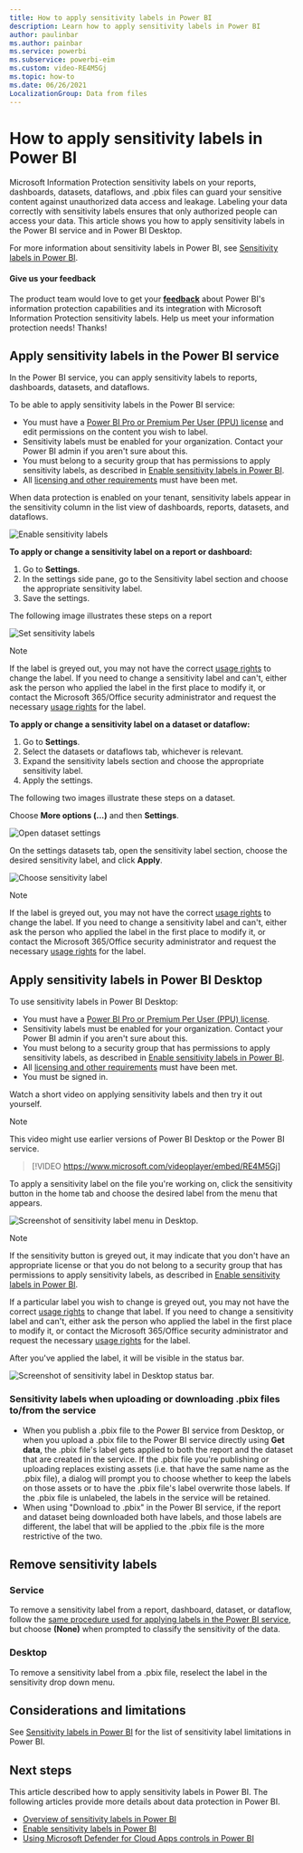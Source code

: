 ```yaml
---
title: How to apply sensitivity labels in Power BI
description: Learn how to apply sensitivity labels in Power BI
author: paulinbar
ms.author: painbar
ms.service: powerbi
ms.subservice: powerbi-eim
ms.custom: video-RE4M5Gj
ms.topic: how-to
ms.date: 06/26/2021
LocalizationGroup: Data from files
---
```

# How to apply sensitivity labels in Power BI

Microsoft Information Protection sensitivity labels on your reports, dashboards, datasets, dataflows, and .pbix files can guard your sensitive content against unauthorized data access and leakage. Labeling your data correctly with sensitivity labels ensures that only authorized people can access your data. This article shows you how to apply sensitivity labels in the Power BI service and in Power BI Desktop.

For more information about sensitivity labels in Power BI, see [Sensitivity labels in Power BI](service-security-sensitivity-label-overview.md).

#### Give us your feedback

The product team would love to get your **[feedback](https://forms.office.com/pages/responsepage.aspx?id=v4j5cvGGr0GRqy180BHbR-PPBJBIRPlBpEYIBVrF5lRUREtUREJJRzJZSzcyM1pZWU9LOUdSVkFKWC4u)** about Power BI's information protection capabilities and its integration with Microsoft Information Protection sensitivity labels. Help us meet your information protection needs! Thanks!

## Apply sensitivity labels in the Power BI service

In the Power BI service, you can apply sensitivity labels to reports, dashboards, datasets, and dataflows.

To be able to apply sensitivity labels in the Power BI service:

* You must have a [Power BI Pro or Premium Per User (PPU) license](./service-admin-purchasing-power-bi-pro.md) and edit permissions on the content you wish to label.
* Sensitivity labels must be enabled for your organization. Contact your Power BI admin if you aren't sure about this.
* You must belong to a security group that has permissions to apply sensitivity labels, as described in [Enable sensitivity labels in Power BI](./service-security-enable-data-sensitivity-labels.md).
* All [licensing and other requirements](./service-security-enable-data-sensitivity-labels.md#licensing-and-requirements) must have been met.

When data protection is enabled on your tenant, sensitivity labels appear in the sensitivity column in the list view of dashboards, reports, datasets, and dataflows.

![Enable sensitivity labels](media/service-security-apply-data-sensitivity-labels/apply-data-sensitivity-labels-01.png)

**To apply or change a sensitivity label on a report or dashboard:**

1. Go to **Settings**.
1. In the settings side pane, go to the Sensitivity label section and choose the appropriate sensitivity label.
1. Save the settings.

The following image illustrates these steps on a report

![Set sensitivity labels](media/service-security-apply-data-sensitivity-labels/downstream-inheritance-user-consent-checkbox.png)

> [!NOTE]
> If the label is greyed out, you may not have the correct [usage rights](service-security-sensitivity-label-change-enforcement.md) to change the label. If you need to change a sensitivity label and can't, either ask the person who applied the label in the first place to modify it, or contact the Microsoft 365/Office security administrator and request the necessary [usage rights](service-security-sensitivity-label-change-enforcement.md) for the label.

**To apply or change a sensitivity label on a dataset or dataflow:**

1. Go to **Settings**.
1. Select the datasets or dataflows tab, whichever is relevant.
1. Expand the sensitivity labels section and choose the appropriate sensitivity label.
1. Apply the settings.

The following two images illustrate these steps on a dataset.

Choose **More options (...)** and then **Settings**.

![Open dataset settings](media/service-security-apply-data-sensitivity-labels/apply-data-sensitivity-labels-05.png)

On the settings datasets tab, open the sensitivity label section, choose the desired sensitivity label, and click **Apply**.

![Choose sensitivity label](media/service-security-apply-data-sensitivity-labels/apply-data-sensitivity-labels-06.png)

> [!NOTE]
> If the label is greyed out, you may not have the correct [usage rights](service-security-sensitivity-label-change-enforcement.md) to change the label. If you need to change a sensitivity label and can't, either ask the person who applied the label in the first place to modify it, or contact the Microsoft 365/Office security administrator and request the necessary [usage rights](service-security-sensitivity-label-change-enforcement.md) for the label.

## Apply sensitivity labels in Power BI Desktop

To use sensitivity labels in Power BI Desktop:

* You must have a [Power BI Pro or Premium Per User (PPU) license](./service-admin-purchasing-power-bi-pro.md).
* Sensitivity labels must be enabled for your organization. Contact your Power BI admin if you aren't sure about this.
* You must belong to a security group that has permissions to apply sensitivity labels, as described in [Enable sensitivity labels in Power BI](./service-security-enable-data-sensitivity-labels.md).
* All [licensing and other requirements](./service-security-enable-data-sensitivity-labels.md#licensing-and-requirements) must have been met.
* You must be signed in.

Watch a short video on applying sensitivity labels and then try it out yourself.

> [!NOTE]
> This video might use earlier versions of Power BI Desktop or the Power BI service.

> [!VIDEO https://www.microsoft.com/videoplayer/embed/RE4M5Gj]

To apply a sensitivity label on the file you're working on, click the sensitivity button in the home tab and choose the desired label from the menu that appears.

![Screenshot of sensitivity label menu in Desktop.](media/service-security-apply-data-sensitivity-labels/sensitivity-label-menu-desktop.png)

> [!NOTE]
> If the sensitivity button is greyed out, it may indicate that you don't have an appropriate license or that you do not belong to a security group that has permissions to apply sensitivity labels, as described in [Enable sensitivity labels in Power BI](./service-security-enable-data-sensitivity-labels.md).
>
> If a particular label you wish to change is greyed out, you may not have the correct [usage rights](service-security-sensitivity-label-change-enforcement.md) to change that label. If you need to change a sensitivity label and can't, either ask the person who applied the label in the first place to modify it, or contact the Microsoft 365/Office security administrator and request the necessary [usage rights](service-security-sensitivity-label-change-enforcement.md) for the label.

After you've applied the label, it will be visible in the status bar.

![Screenshot of sensitivity label in Desktop status bar.](media/service-security-apply-data-sensitivity-labels/sensitivity-label-in-desktop-status-bar.png)

### Sensitivity labels when uploading or downloading .pbix files to/from the service

* When you publish a .pbix file to the Power BI service from Desktop, or when you upload a .pbix file to the Power BI service directly using **Get data**, the .pbix file's label gets applied to both the report and the dataset that are created in the service. If the .pbix file you're publishing or uploading replaces existing assets (i.e. that have the same name as the .pbix file), a dialog will prompt you to choose whether to keep the labels on those assets or to have the .pbix file's label overwrite those labels. If the .pbix file is unlabeled, the labels in the service will be retained.
* When using "Download to .pbix" in the Power BI service, if the report and dataset being downloaded both have labels, and those labels are different, the label that will be applied to the .pbix file is the more restrictive of the two.

## Remove sensitivity labels

### Service

To remove a sensitivity label from a report, dashboard, dataset, or dataflow, follow the [same procedure used for applying labels in the Power BI service](#apply-sensitivity-labels-in-the-power-bi-service), but choose **(None)** when prompted to classify the sensitivity of the data.

### Desktop

To remove a sensitivity label from a .pbix file, reselect the label in the sensitivity drop down menu.

## Considerations and limitations

See [Sensitivity labels in Power BI](service-security-sensitivity-label-overview.md#considerations-and-limitations) for the list of sensitivity label limitations in Power BI.

## Next steps

This article described how to apply sensitivity labels in Power BI. The following articles provide more details about data protection in Power BI.

* [Overview of sensitivity labels in Power BI](./service-security-sensitivity-label-overview.md)
* [Enable sensitivity labels in Power BI](./service-security-enable-data-sensitivity-labels.md)
* [Using Microsoft Defender for Cloud Apps controls in Power BI](./service-security-using-defender-for-cloud-apps-controls.md)
